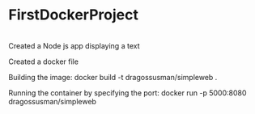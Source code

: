 # FirstDockerProject
\
Created a Node js app displaying a text

Created a docker file

Building the image: docker build -t dragossusman/simpleweb . 

Running the container by specifying the port: docker run -p 5000:8080 dragossusman/simpleweb
